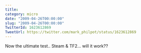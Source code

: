 ```yaml
---
title: 
category: micro
date: "2009-04-26T00:00:00"
slug: "2009-04-26T00:00:00"
TwitterId: 1623612869
TweetUrl: https://twitter.com/mark_philpot/status/1623612869
---
```


Now the ultimate test.. Steam & TF2... will it work??
